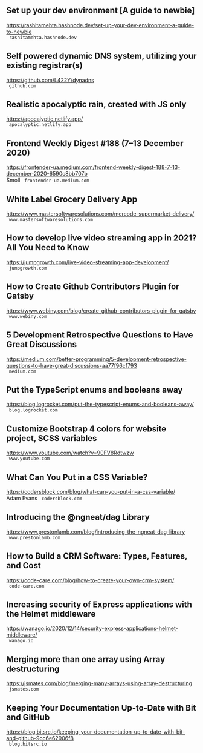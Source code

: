 ## Set up your dev environment [A guide to newbie]  
https://rashitamehta.hashnode.dev/set-up-your-dev-environment-a-guide-to-newbie  
 ` rashitamehta.hashnode.dev`
  

## Self powered dynamic DNS system, utilizing your existing registrar(s)  
https://github.com/L422Y/dynadns  
 ` github.com`
  

## Realistic apocalyptic rain, created with JS only  
https://apocalyptic.netlify.app/  
 ` apocalyptic.netlify.app`
  

## Frontend Weekly Digest #188 (7–13 December 2020)  
https://frontender-ua.medium.com/frontend-weekly-digest-188-7-13-december-2020-6590c8bb707b  
Smoll ` frontender-ua.medium.com`
  

## White Label Grocery Delivery App  
https://www.mastersoftwaresolutions.com/mercode-supermarket-delivery/  
 ` www.mastersoftwaresolutions.com`
  

## How to develop live video streaming app in 2021? All You Need to Know  
https://jumpgrowth.com/live-video-streaming-app-development/  
 ` jumpgrowth.com`
  

## How to Create Github Contributors Plugin for Gatsby  
https://www.webiny.com/blog/create-github-contributors-plugin-for-gatsby  
 ` www.webiny.com`
  

## 5 Development Retrospective Questions to Have Great Discussions  
https://medium.com/better-programming/5-development-retrospective-questions-to-have-great-discussions-aa77f96cf793  
 ` medium.com`
  

## Put the TypeScript enums and booleans away  
https://blog.logrocket.com/put-the-typescript-enums-and-booleans-away/  
 ` blog.logrocket.com`
  

## Customize Bootstrap 4 colors for website project, SCSS variables  
https://www.youtube.com/watch?v=90FV8Rdtwzw  
 ` www.youtube.com`
  

## What Can You Put in a CSS Variable?  
https://codersblock.com/blog/what-can-you-put-in-a-css-variable/  
Adam Evans ` codersblock.com`
  

## Introducing the @ngneat/dag Library  
https://www.prestonlamb.com/blog/introducing-the-ngneat-dag-library  
 ` www.prestonlamb.com`
  

## How to Build a CRM Software: Types, Features, and Cost  
https://code-care.com/blog/how-to-create-your-own-crm-system/  
 ` code-care.com`
  

## Increasing security of Express applications with the Helmet middleware  
https://wanago.io/2020/12/14/security-express-applications-helmet-middleware/  
 ` wanago.io`
  

## Merging more than one array using Array destructuring  
https://jsmates.com/blog/merging-many-arrays-using-array-destructuring  
 ` jsmates.com`
  

## Keeping Your Documentation Up-to-Date with Bit and GitHub  
https://blog.bitsrc.io/keeping-your-documentation-up-to-date-with-bit-and-github-9cc6e62906f8  
 ` blog.bitsrc.io`
  


